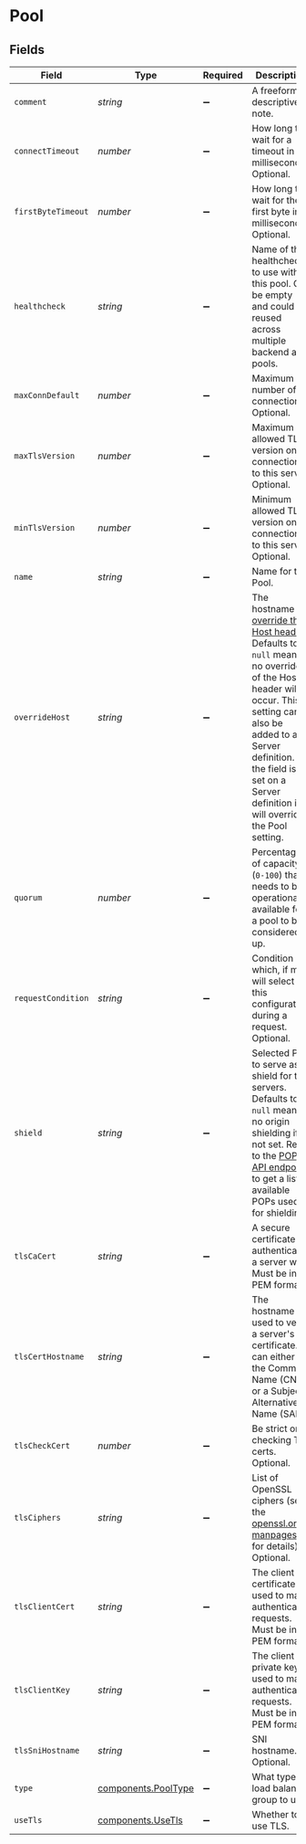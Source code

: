 # Pool


## Fields

| Field                                                                                                                                                                                                                                                                                                                 | Type                                                                                                                                                                                                                                                                                                                  | Required                                                                                                                                                                                                                                                                                                              | Description                                                                                                                                                                                                                                                                                                           | Example                                                                                                                                                                                                                                                                                                               |
| --------------------------------------------------------------------------------------------------------------------------------------------------------------------------------------------------------------------------------------------------------------------------------------------------------------------- | --------------------------------------------------------------------------------------------------------------------------------------------------------------------------------------------------------------------------------------------------------------------------------------------------------------------- | --------------------------------------------------------------------------------------------------------------------------------------------------------------------------------------------------------------------------------------------------------------------------------------------------------------------- | --------------------------------------------------------------------------------------------------------------------------------------------------------------------------------------------------------------------------------------------------------------------------------------------------------------------- | --------------------------------------------------------------------------------------------------------------------------------------------------------------------------------------------------------------------------------------------------------------------------------------------------------------------- |
| `comment`                                                                                                                                                                                                                                                                                                             | *string*                                                                                                                                                                                                                                                                                                              | :heavy_minus_sign:                                                                                                                                                                                                                                                                                                    | A freeform descriptive note.                                                                                                                                                                                                                                                                                          |                                                                                                                                                                                                                                                                                                                       |
| `connectTimeout`                                                                                                                                                                                                                                                                                                      | *number*                                                                                                                                                                                                                                                                                                              | :heavy_minus_sign:                                                                                                                                                                                                                                                                                                    | How long to wait for a timeout in milliseconds. Optional.                                                                                                                                                                                                                                                             |                                                                                                                                                                                                                                                                                                                       |
| `firstByteTimeout`                                                                                                                                                                                                                                                                                                    | *number*                                                                                                                                                                                                                                                                                                              | :heavy_minus_sign:                                                                                                                                                                                                                                                                                                    | How long to wait for the first byte in milliseconds. Optional.                                                                                                                                                                                                                                                        |                                                                                                                                                                                                                                                                                                                       |
| `healthcheck`                                                                                                                                                                                                                                                                                                         | *string*                                                                                                                                                                                                                                                                                                              | :heavy_minus_sign:                                                                                                                                                                                                                                                                                                    | Name of the healthcheck to use with this pool. Can be empty and could be reused across multiple backend and pools.                                                                                                                                                                                                    |                                                                                                                                                                                                                                                                                                                       |
| `maxConnDefault`                                                                                                                                                                                                                                                                                                      | *number*                                                                                                                                                                                                                                                                                                              | :heavy_minus_sign:                                                                                                                                                                                                                                                                                                    | Maximum number of connections. Optional.                                                                                                                                                                                                                                                                              |                                                                                                                                                                                                                                                                                                                       |
| `maxTlsVersion`                                                                                                                                                                                                                                                                                                       | *number*                                                                                                                                                                                                                                                                                                              | :heavy_minus_sign:                                                                                                                                                                                                                                                                                                    | Maximum allowed TLS version on connections to this server. Optional.                                                                                                                                                                                                                                                  |                                                                                                                                                                                                                                                                                                                       |
| `minTlsVersion`                                                                                                                                                                                                                                                                                                       | *number*                                                                                                                                                                                                                                                                                                              | :heavy_minus_sign:                                                                                                                                                                                                                                                                                                    | Minimum allowed TLS version on connections to this server. Optional.                                                                                                                                                                                                                                                  |                                                                                                                                                                                                                                                                                                                       |
| `name`                                                                                                                                                                                                                                                                                                                | *string*                                                                                                                                                                                                                                                                                                              | :heavy_minus_sign:                                                                                                                                                                                                                                                                                                    | Name for the Pool.                                                                                                                                                                                                                                                                                                    | my-pool                                                                                                                                                                                                                                                                                                               |
| `overrideHost`                                                                                                                                                                                                                                                                                                        | *string*                                                                                                                                                                                                                                                                                                              | :heavy_minus_sign:                                                                                                                                                                                                                                                                                                    | The hostname to [override the Host header](https://docs.fastly.com/en/guides/specifying-an-override-host). Defaults to `null` meaning no override of the Host header will occur. This setting can also be added to a Server definition. If the field is set on a Server definition it will override the Pool setting. |                                                                                                                                                                                                                                                                                                                       |
| `quorum`                                                                                                                                                                                                                                                                                                              | *number*                                                                                                                                                                                                                                                                                                              | :heavy_minus_sign:                                                                                                                                                                                                                                                                                                    | Percentage of capacity (`0-100`) that needs to be operationally available for a pool to be considered up.                                                                                                                                                                                                             |                                                                                                                                                                                                                                                                                                                       |
| `requestCondition`                                                                                                                                                                                                                                                                                                    | *string*                                                                                                                                                                                                                                                                                                              | :heavy_minus_sign:                                                                                                                                                                                                                                                                                                    | Condition which, if met, will select this configuration during a request. Optional.                                                                                                                                                                                                                                   | null                                                                                                                                                                                                                                                                                                                  |
| `shield`                                                                                                                                                                                                                                                                                                              | *string*                                                                                                                                                                                                                                                                                                              | :heavy_minus_sign:                                                                                                                                                                                                                                                                                                    | Selected POP to serve as a shield for the servers. Defaults to `null` meaning no origin shielding if not set. Refer to the [POPs API endpoint](/reference/api/utils/pops/) to get a list of available POPs used for shielding.                                                                                        |                                                                                                                                                                                                                                                                                                                       |
| `tlsCaCert`                                                                                                                                                                                                                                                                                                           | *string*                                                                                                                                                                                                                                                                                                              | :heavy_minus_sign:                                                                                                                                                                                                                                                                                                    | A secure certificate to authenticate a server with. Must be in PEM format.                                                                                                                                                                                                                                            |                                                                                                                                                                                                                                                                                                                       |
| `tlsCertHostname`                                                                                                                                                                                                                                                                                                     | *string*                                                                                                                                                                                                                                                                                                              | :heavy_minus_sign:                                                                                                                                                                                                                                                                                                    | The hostname used to verify a server's certificate. It can either be the Common Name (CN) or a Subject Alternative Name (SAN).                                                                                                                                                                                        |                                                                                                                                                                                                                                                                                                                       |
| `tlsCheckCert`                                                                                                                                                                                                                                                                                                        | *number*                                                                                                                                                                                                                                                                                                              | :heavy_minus_sign:                                                                                                                                                                                                                                                                                                    | Be strict on checking TLS certs. Optional.                                                                                                                                                                                                                                                                            |                                                                                                                                                                                                                                                                                                                       |
| `tlsCiphers`                                                                                                                                                                                                                                                                                                          | *string*                                                                                                                                                                                                                                                                                                              | :heavy_minus_sign:                                                                                                                                                                                                                                                                                                    | List of OpenSSL ciphers (see the [openssl.org manpages](https://www.openssl.org/docs/man1.1.1/man1/ciphers.html) for details). Optional.                                                                                                                                                                              |                                                                                                                                                                                                                                                                                                                       |
| `tlsClientCert`                                                                                                                                                                                                                                                                                                       | *string*                                                                                                                                                                                                                                                                                                              | :heavy_minus_sign:                                                                                                                                                                                                                                                                                                    | The client certificate used to make authenticated requests. Must be in PEM format.                                                                                                                                                                                                                                    |                                                                                                                                                                                                                                                                                                                       |
| `tlsClientKey`                                                                                                                                                                                                                                                                                                        | *string*                                                                                                                                                                                                                                                                                                              | :heavy_minus_sign:                                                                                                                                                                                                                                                                                                    | The client private key used to make authenticated requests. Must be in PEM format.                                                                                                                                                                                                                                    |                                                                                                                                                                                                                                                                                                                       |
| `tlsSniHostname`                                                                                                                                                                                                                                                                                                      | *string*                                                                                                                                                                                                                                                                                                              | :heavy_minus_sign:                                                                                                                                                                                                                                                                                                    | SNI hostname. Optional.                                                                                                                                                                                                                                                                                               |                                                                                                                                                                                                                                                                                                                       |
| `type`                                                                                                                                                                                                                                                                                                                | [components.PoolType](../../models/shared/pooltype.md)                                                                                                                                                                                                                                                                | :heavy_minus_sign:                                                                                                                                                                                                                                                                                                    | What type of load balance group to use.                                                                                                                                                                                                                                                                               |                                                                                                                                                                                                                                                                                                                       |
| `useTls`                                                                                                                                                                                                                                                                                                              | [components.UseTls](../../models/shared/usetls.md)                                                                                                                                                                                                                                                                    | :heavy_minus_sign:                                                                                                                                                                                                                                                                                                    | Whether to use TLS.                                                                                                                                                                                                                                                                                                   |                                                                                                                                                                                                                                                                                                                       |